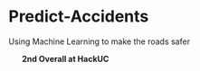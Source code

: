 # Predict-Accidents
Using Machine Learning to make the roads safer
<ul><b>2nd Overall at HackUC<b></ul>
